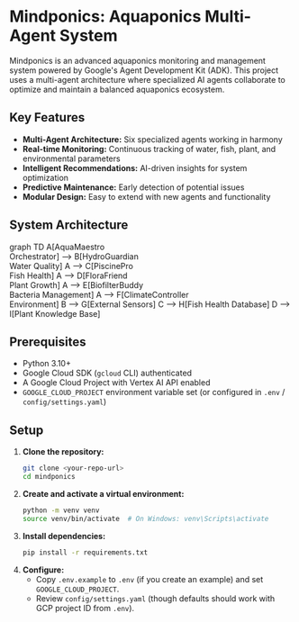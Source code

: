 # Mindponics: Aquaponics Multi-Agent System

Mindponics is an advanced aquaponics monitoring and management system powered by Google's Agent Development Kit (ADK). This project uses a multi-agent architecture where specialized AI agents collaborate to optimize and maintain a balanced aquaponics ecosystem.

## Key Features

- **Multi-Agent Architecture:** Six specialized agents working in harmony
- **Real-time Monitoring:** Continuous tracking of water, fish, plant, and environmental parameters
- **Intelligent Recommendations:** AI-driven insights for system optimization
- **Predictive Maintenance:** Early detection of potential issues
- **Modular Design:** Easy to extend with new agents and functionality

## System Architecture

graph TD
    A[AquaMaestro<br>Orchestrator] --> B[HydroGuardian<br>Water Quality]
    A --> C[PiscinePro<br>Fish Health]
    A --> D[FloraFriend<br>Plant Growth]
    A --> E[BiofilterBuddy<br>Bacteria Management]
    A --> F[ClimateController<br>Environment]
    B --> G[External Sensors]
    C --> H[Fish Health Database]
    D --> I[Plant Knowledge Base]

## Prerequisites

- Python 3.10+
- Google Cloud SDK (`gcloud` CLI) authenticated
- A Google Cloud Project with Vertex AI API enabled
- `GOOGLE_CLOUD_PROJECT` environment variable set (or configured in `.env` / `config/settings.yaml`)

## Setup

1.  **Clone the repository:**
    ```bash
    git clone <your-repo-url>
    cd mindponics
    ```
2.  **Create and activate a virtual environment:**
    ```bash
    python -m venv venv
    source venv/bin/activate  # On Windows: venv\Scripts\activate
    ```
3.  **Install dependencies:**
    ```bash
    pip install -r requirements.txt
    ```
4.  **Configure:**
    - Copy `.env.example` to `.env` (if you create an example) and set `GOOGLE_CLOUD_PROJECT`.
    - Review `config/settings.yaml` (though defaults should work with GCP project ID from `.env`).
